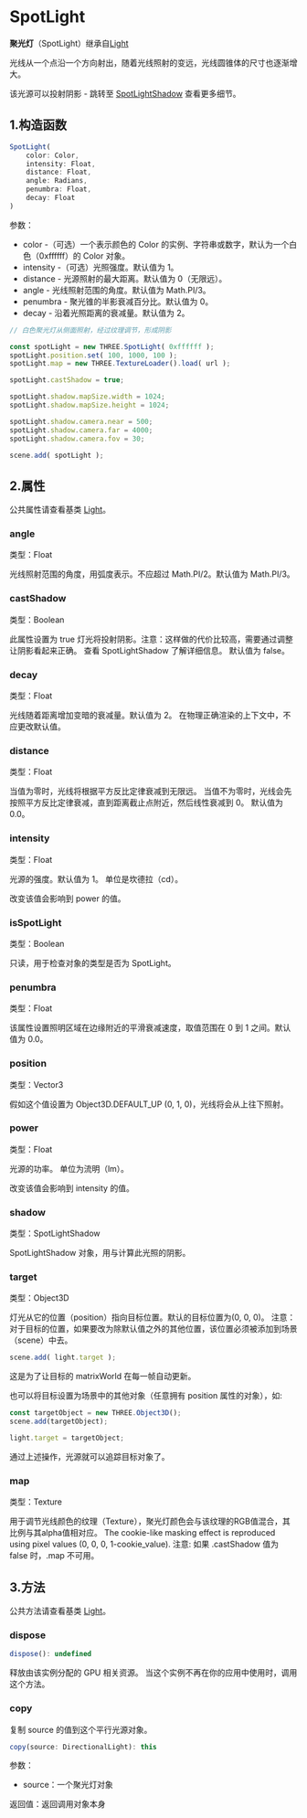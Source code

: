# SpotLight

**聚光灯**（SpotLight）继承自[Light](01.Light)

光线从一个点沿一个方向射出，随着光线照射的变远，光线圆锥体的尺寸也逐渐增大。

该光源可以投射阴影 - 跳转至 [SpotLightShadow](https://threejs.org/docs/index.html#api/zh/lights/shadows/SpotLightShadow) 查看更多细节。

## 1.构造函数

```js
SpotLight(
    color: Color,
    intensity: Float, 
    distance: Float,
    angle: Radians,
    penumbra: Float,
    decay: Float
)
```

参数：

- color -（可选）一个表示颜色的 Color 的实例、字符串或数字，默认为一个白色（0xffffff）的 Color 对象。
- intensity -（可选）光照强度。默认值为 1。
- distance - 光源照射的最大距离。默认值为 0（无限远）。
- angle - 光线照射范围的角度。默认值为 Math.PI/3。
- penumbra - 聚光锥的半影衰减百分比。默认值为 0。
- decay - 沿着光照距离的衰减量。默认值为 2。

```js
// 白色聚光灯从侧面照射，经过纹理调节，形成阴影

const spotLight = new THREE.SpotLight( 0xffffff );
spotLight.position.set( 100, 1000, 100 );
spotLight.map = new THREE.TextureLoader().load( url );

spotLight.castShadow = true;

spotLight.shadow.mapSize.width = 1024;
spotLight.shadow.mapSize.height = 1024;

spotLight.shadow.camera.near = 500;
spotLight.shadow.camera.far = 4000;
spotLight.shadow.camera.fov = 30;

scene.add( spotLight );
```



## 2.属性

公共属性请查看基类 [Light](01.Light)。

### angle

类型：Float

光线照射范围的角度，用弧度表示。不应超过 Math.PI/2。默认值为 Math.PI/3。

### castShadow

类型：Boolean

此属性设置为 true 灯光将投射阴影。注意：这样做的代价比较高，需要通过调整让阴影看起来正确。 查看 SpotLightShadow 了解详细信息。 默认值为 false。



### decay

类型：Float

光线随着距离增加变暗的衰减量。默认值为 2。
在物理正确渲染的上下文中，不应更改默认值。



### distance

类型：Float

当值为零时，光线将根据平方反比定律衰减到无限远。 当值不为零时，光线会先按照平方反比定律衰减，直到距离截止点附近，然后线性衰减到 0。
默认值为 0.0。



### intensity

类型：Float

光源的强度。默认值为 1。
单位是坎德拉（cd）。

改变该值会影响到 power 的值。



### isSpotLight

类型：Boolean

只读，用于检查对象的类型是否为 SpotLight。



### penumbra

类型：Float

该属性设置照明区域在边缘附近的平滑衰减速度，取值范围在 0 到 1 之间。默认值为 0.0。



### position

类型：Vector3

假如这个值设置为 Object3D.DEFAULT_UP (0, 1, 0)，光线将会从上往下照射。



### power

类型：Float

光源的功率。
单位为流明（lm）。

改变该值会影响到 intensity 的值。



### shadow

类型：SpotLightShadow

SpotLightShadow 对象，用与计算此光照的阴影。



### target

类型：Object3D

灯光从它的位置（position）指向目标位置。默认的目标位置为(0, 0, 0)。
注意：对于目标的位置，如果要改为除默认值之外的其他位置，该位置必须被添加到场景（scene）中去。

```js
scene.add( light.target );
```

这是为了让目标的 matrixWorld 在每一帧自动更新。

也可以将目标设置为场景中的其他对象（任意拥有 position 属性的对象），如:

```js
const targetObject = new THREE.Object3D();
scene.add(targetObject);

light.target = targetObject;
```

通过上述操作，光源就可以追踪目标对象了。



### map

类型：Texture

用于调节光线颜色的纹理（Texture），聚光灯颜色会与该纹理的RGB值混合，其比例与其alpha值相对应。
The cookie-like masking effect is reproduced using pixel values (0, 0, 0, 1-cookie_value).
注意: 如果 .castShadow 值为 false 时，.map 不可用。



## 3.方法

公共方法请查看基类 [Light](01.Light)。

### dispose

```js
dispose(): undefined
```

释放由该实例分配的 GPU 相关资源。 当这个实例不再在你的应用中使用时，调用这个方法。

### copy

复制 source 的值到这个平行光源对象。

```js
copy(source: DirectionalLight): this
```

参数：

- source：一个聚光灯对象

返回值：返回调用对象本身



